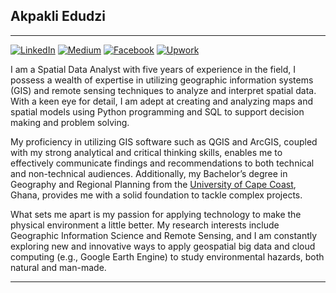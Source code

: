 ## Akpakli Edudzi
***********************************************************************************************************************************************************************
[![LinkedIn](https://img.shields.io/badge/My-LinkedIn-blue?style=for-the-badge&logo=linkedin&logoColor=0077B5&link=https://www.linkedin.com/in/edudzi-akpakli229761121/
)](linkedin.com/in/edudzi-akpakli229761121)
[![Medium](https://img.shields.io/badge/Medium-indianred?style=for-the-badge&logo=Medium&logoColor=white&link=https://medium.com/@akpakliedudzi/)](https://medium.com/@akpakliedudzi)
[![Facebook](https://img.shields.io/badge/Facebook-Profile-blue?style=for-the-badge&logo=Facebook&logoColor=white&link=https://web.facebook.com/profile.php?id=100006233115264/)](https://web.facebook.com/profile.php?id=100006233115264)
[![Upwork](https://img.shields.io/badge/Upwork-Profile-brightgreen?style=for-the-badge&logo=Upwork&logoColor=white&link=https://www.upwork.com/freelancers/~011a3ebb23e4ec2b2d/)](https://www.upwork.com/freelancers/~011a3ebb23e4ec2b2d)




I am a Spatial Data Analyst with five years of experience in the field, I possess a wealth of expertise in utilizing geographic information systems (GIS) and remote sensing techniques to analyze and interpret spatial data. With a keen eye for detail, I am adept at creating and analyzing maps and spatial models using Python programming and SQL to support decision making and problem solving.

My proficiency in utilizing GIS software such as QGIS and ArcGIS, coupled with my strong analytical and critical thinking skills, enables me to effectively communicate findings and recommendations to both technical and non-technical audiences. Additionally, my Bachelor’s degree in Geography and Regional Planning from the [University of Cape Coast](https://ucc.edu.gh/), Ghana, provides me with a solid foundation to tackle complex projects.

What sets me apart is my passion for applying technology to make the physical environment a little better. My research interests include Geographic Information Science and Remote Sensing, and I am constantly exploring new and innovative ways to apply geospatial big data and cloud computing (e.g., Google Earth Engine) to study environmental hazards, both natural and man-made.
***********************************************************************************************************************************************************************


<!--
**edudzikorku/edudzikorku** is a ✨ _special_ ✨ repository because its `README.md` (this file) appears on your GitHub profile.



Here are some ideas to get you started:

- 🔭 I’m currently working on ...
- 🌱 I’m currently learning ...
- 👯 I’m looking to collaborate on ...
- 🤔 I’m looking for help with ...
- 💬 Ask me about ...
- 📫 How to reach me: ...
- 😄 Pronouns: ...
- ⚡ Fun fact: ...
-->

